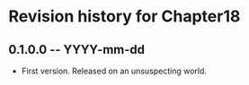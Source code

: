 # Revision history for Chapter18

## 0.1.0.0  -- YYYY-mm-dd

* First version. Released on an unsuspecting world.
